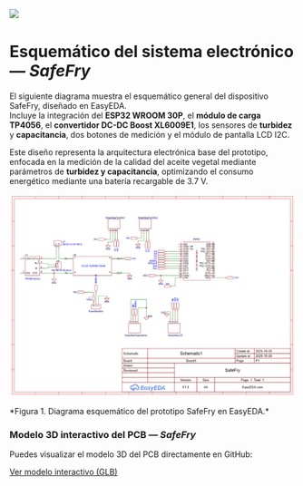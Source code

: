 <p align="left">
  <img src="https://github.com/user-attachments/assets/2cae9b13-d1de-4a5a-a827-643818c98091" width="200">
</p>

# Esquemático del sistema electrónico — *SafeFry*

El siguiente diagrama muestra el esquemático general del dispositivo SafeFry, diseñado en EasyEDA.  
Incluye la integración del **ESP32 WROOM 30P**, el **módulo de carga TP4056**, el **convertidor DC-DC Boost XL6009E1**, los sensores de **turbidez** y **capacitancia**, dos botones de medición y el módulo de pantalla LCD I2C.


Este diseño representa la arquitectura electrónica base del prototipo, enfocada en la medición de la calidad del aceite vegetal mediante parámetros de **turbidez y capacitancia**, optimizando el consumo energético mediante una batería recargable de 3.7 V.

<p align="center">
  <img src="../Im%C3%A1genes/SCH_Schematic1_1-P1_2025-10-29.png" width="1000">
</p>
*Figura 1. Diagrama esquemático del prototipo SafeFry en EasyEDA.*


### Modelo 3D interactivo del PCB — *SafeFry*

Puedes visualizar el modelo 3D del PCB directamente en GitHub:

[Ver modelo interactivo (GLB)](https://github.com/VictorRiveraT/Proyectos-de-Ingenier-a-1/blob/main/Proyectos%20de%20Ingenier%C3%ADa/Im%C3%A1genes/3D_PCB1_2025-10-29%20(1).glb)
